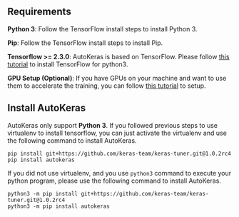 ## Requirements

**Python 3**: Follow the TensorFlow install steps to install Python 3.

**Pip**: Follow the TensorFlow install steps to install Pip.

**Tensorflow >= 2.3.0**: AutoKeras is based on TensorFlow.
Please follow
[this tutorial](https://www.tensorflow.org/install/pip) to install TensorFlow for python3.

**GPU Setup (Optional)**:
If you have GPUs on your machine and want to use them to accelerate the training,
you can follow [this tutorial](https://www.tensorflow.org/install/gpu) to setup.

## Install AutoKeras
AutoKeras only support **Python 3**.
If you followed previous steps to use virtualenv to install tensorflow,
you can just activate the virtualenv and use the following command to install AutoKeras. 
```
pip install git+https://github.com/keras-team/keras-tuner.git@1.0.2rc4
pip install autokeras
```

If you did not use virtualenv, and you use `python3` command to execute your python program,
please use the following command to install AutoKeras.
```
python3 -m pip install git+https://github.com/keras-team/keras-tuner.git@1.0.2rc4
python3 -m pip install autokeras
```

